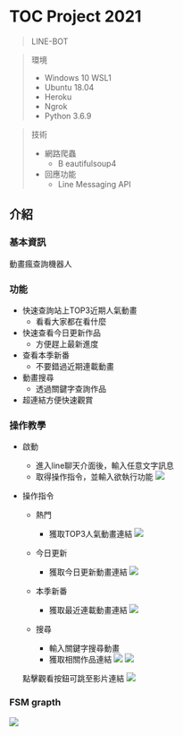 # TOC Project 2021
> LINE-BOT

> 環境
>   - Windows 10 WSL1
>   - Ubuntu 18.04
>   - Heroku
>   - Ngrok
>   - Python 3.6.9

> 技術
>   - 網路爬蟲
>     - B eautifulsoup4
>   - 回應功能
>     - Line Messaging API
## 介紹
### 基本資訊

動畫瘋查詢機器人

### 功能
- 快速查詢站上TOP3近期人氣動畫
  - 看看大家都在看什麼
- 快速查看今日更新作品
  - 方便趕上最新進度
- 查看本季新番
  - 不要錯過近期連載動畫
- 動畫搜尋
  - 透過關鍵字查詢作品
- 超連結方便快速觀賞
  
### 操作教學
- 啟動
  - 進入line聊天介面後，輸入任意文字訊息
  - 取得操作指令，並輸入欲執行功能
  ![](https://i.imgur.com/MaxErXZ.jpg)
- 操作指令
  - 熱門
    - 獲取TOP3人氣動畫連結
  ![](https://i.imgur.com/FExKQuV.jpg)
  
  - 今日更新
    - 獲取今日更新動畫連結
  ![](https://i.imgur.com/QMBn80W.jpg)
  
  - 本季新番
    - 獲取最近連載動畫連結
  ![](https://i.imgur.com/UQZY94n.jpg)
  
  - 搜尋
    - 輸入關鍵字搜尋動畫
    - 獲取相關作品連結
  ![](https://i.imgur.com/4v76Frr.jpg)
  ![](https://i.imgur.com/XlP2SwE.jpg)
  
  點擊觀看按鈕可跳至影片連結
  ![](https://i.imgur.com/uDzTRSx.jpg)
  
### FSM grapth
![](https://i.imgur.com/nf5HLi1.png)
  






